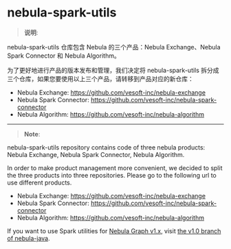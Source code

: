 # nebula-spark-utils

> **说明**:

nebula-spark-utils 仓库包含 Nebula 的三个产品：Nebula Exchange、Nebula Spark Connector 和 Nebula Algorithm。

为了更好地进行产品的版本发布和管理，我们决定将 nebula-spark-utils 拆分成三个仓库，如果您要使用以上三个产品，请转移到产品对应的新仓库：

* Nebula Exchange: https://github.com/vesoft-inc/nebula-exchange
* Nebula Spark Connector: https://github.com/vesoft-inc/nebula-spark-connector
* Nebula Algorithm: https://github.com/vesoft-inc/nebula-algorithm

------

> **Note**: 

nebula-spark-utils repository contains code of three nebula products: Nebula Exchange, Nebula Spark Connector, Nebula Algorithm.

In order to make product management more convenient, we decided to split the three products into three repositories. 
Please go to the following url to use different products.

* Nebula Exchange: https://github.com/vesoft-inc/nebula-exchange
* Nebula Spark Connector: https://github.com/vesoft-inc/nebula-spark-connector
* Nebula Algorithm: https://github.com/vesoft-inc/nebula-algorithm

If you want to use Spark utilities for [Nebula Graph v1.x](https://github.com/vesoft-inc/nebula), visit [the v1.0 branch of nebula-java](https://github.com/vesoft-inc/nebula-java/tree/v1.0).
